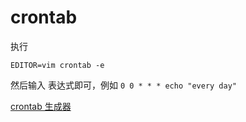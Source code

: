 # crontab

执行

`EDITOR=vim crontab -e`

然后输入 表达式即可，例如 `0 0 * * * echo "every day"`

[crontab 生成器](https://crontab.guru/)
